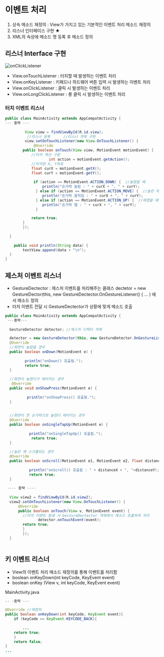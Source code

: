 
# 이벤트 처리

1. 상속 메소드 재정의 : View가 가지고 있는 기본적인 이벤트 처리 메소드 재정의
2. 리스너 인터페이스 구현 ★
3. XML의 속성에 메소드 명 등록 후 메소드 정의

## 리스너 Interface 구현

![onClickListener](https://user-images.githubusercontent.com/37764504/56054885-fba4ca00-5d92-11e9-8950-33ddfeeec2d4.PNG)

- View.onTouchListener : 터치할 때 발생하는 이벤트 처리
- View.onKeyListener : 키패드나 하드웨어 버튼 입력 시 발생하는 이벤트 처리
- View.onClickListener : 클릭 시 발생하는 이벤트 처리
- View.onLongClickListener : 롱 클릭 시 발생하는 이벤트 처리

### 터치 이벤트 리스너

```java
public class MainActivity extends AppCompatActivity {  
--- 중략 ---
	  
	     View view = findViewById(R.id.view); 
	      //리스너 등록		//리스너 객체 구현
	     view.setOnTouchListener(new View.OnTouchListener() { 
	         @Override  
		public boolean onTouch(View view, MotionEvent motionEvent) {
			//터치 액션 구분
	                int action = motionEvent.getAction();  
			//터치된 X, Y좌표
			float curX = motionEvent.getX();  
			float curY = motionEvent.getY();  
	  
			 if (action == MotionEvent.ACTION_DOWN) {  //눌렸을 때
				 println("손가락 눌림 : " + curX + ", " + curY);  
			  } else if (action == MotionEvent.ACTION_MOVE) {  //눌린 채로 움직임
				 println("손가락 움직임 : " + curX + ", " + curY);  
			  } else if (action == MotionEvent.ACTION_UP) {  //떼졌을 때
				 println("손가락 뗌 : " + curX + ", " + curY);  
			  }  

		   	return true;  
		}  
        });  
  
  }  
  
    public void println(String data) {  
        textView.append(data + "\n");  
  }  
}
```

## 제스처 이벤트 리스너

- GestureDectector : 제스처 이벤트를 처리해주는 클래스
dectetor = new GestureDector(this, new GestureDectector.OnGestureListener() { ... ) 에서 메소드 정의
- 터치 이벤트 전달 시 GestureDectector가 상황에 맞게 메소드 호출


```java
public class MainActivity extends AppCompatActivity {  
 ---중략---
  
  GestureDetector detector; //제스처 디텍터 객체  

  detector = new GestureDetector(this, new GestureDetector.OnGestureListener() {  
  @Override
  //화면이 눌렸을 경우
  public boolean onDown(MotionEvent e) {  
  
         println("onDown() 호출됨.");  
         return true;  
  }  
  
  //화면이 눌렸다가 떼어지는 경우
   @Override  
  public void onShowPress(MotionEvent e) {  
          
          println("onShowPress() 호출됨.");  
  }  
  
  
  //화면이 한 손가락으로 눌렸다 떼어지는 경우
  @Override  
  public boolean onSingleTapUp(MotionEvent e) {   
                  
           println("onSingleTapUp() 호출됨.");  
            return true;  
  }  
  
  //눌린 채 스크롤되는 경우
  @Override  
  public boolean onScroll(MotionEvent e1, MotionEvent e2, float distanceX, float distanceY) {  
                  
           println("onScroll() 호출됨 : " + distanceX + ", "+distanceY);  
           return true;  
  }  
  
 ---- 중략 ---- 
 
  View view2 = findViewById(R.id.view2);  
  view2.setOnTouchListener(new View.OnTouchListener() {  
	  @Override  
	  public boolean onTouch(View v, MotionEvent event) {  
		//터치 이벤트 발생 시 GestureDectector 객체에서 메소드 호출하여 처리           
               detector.onTouchEvent(event);
		return true;  
		}  
        });
  }  
      
```

## 키 이벤트 리스너

- View의 이벤트 처리 메소드 재정의를 통해 이벤트를 처리함
- boolean onKeyDown(int keyCode, KeyEvent event)
- boolean onKey (View v, int keyCode, KeyEvent event)

MainActivity.java

```java
-- -중략 ---

@Override //재정의
public boolean onKeyDown(int keyCode, KeyEvent event){
	if (keyCode == KeyEvent.KEYCODE_BACK){
		
		...
	return true;
	}
	return false;
}
... 
```
